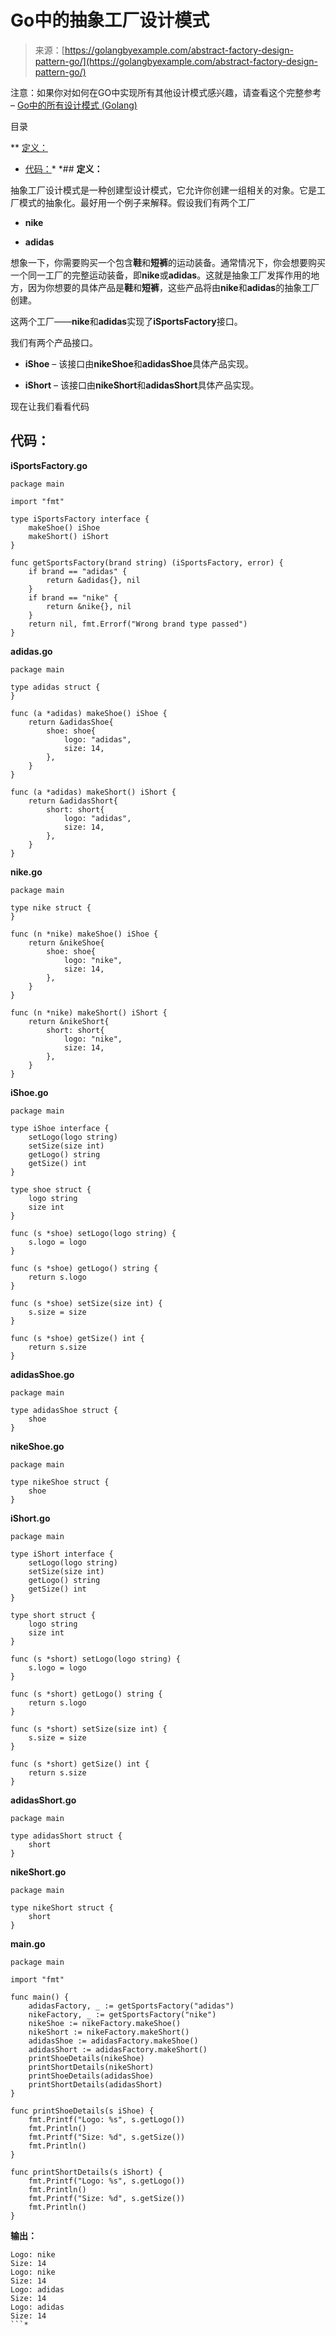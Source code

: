 <!--yml

分类：未分类

日期：2024-10-13 06:01:47

-->

# Go中的抽象工厂设计模式

> 来源：[https://golangbyexample.com/abstract-factory-design-pattern-go/](https://golangbyexample.com/abstract-factory-design-pattern-go/)

注意：如果你对如何在GO中实现所有其他设计模式感兴趣，请查看这个完整参考 – [Go中的所有设计模式 (Golang)](https://golangbyexample.com/all-design-patterns-golang/)

目录

**   [定义：](#Definition "Definition:")

+   [代码：](#Code "Code:")*  *## **定义：**

抽象工厂设计模式是一种创建型设计模式，它允许你创建一组相关的对象。它是工厂模式的抽象化。最好用一个例子来解释。假设我们有两个工厂

+   **nike**

+   **adidas**

想象一下，你需要购买一个包含**鞋**和**短裤**的运动装备。通常情况下，你会想要购买一个同一工厂的完整运动装备，即**nike**或**adidas**。这就是抽象工厂发挥作用的地方，因为你想要的具体产品是**鞋**和**短裤**，这些产品将由**nike**和**adidas**的抽象工厂创建。

这两个工厂——**nike**和**adidas**实现了**iSportsFactory**接口。

我们有两个产品接口。

+   **iShoe** – 该接口由**nikeShoe**和**adidasShoe**具体产品实现。

+   **iShort** – 该接口由**nikeShort**和**adidasShort**具体产品实现。

现在让我们看看代码

## **代码：**

**iSportsFactory.go**

```
package main

import "fmt"

type iSportsFactory interface {
    makeShoe() iShoe
    makeShort() iShort
}

func getSportsFactory(brand string) (iSportsFactory, error) {
    if brand == "adidas" {
        return &adidas{}, nil
    }
    if brand == "nike" {
        return &nike{}, nil
    }
    return nil, fmt.Errorf("Wrong brand type passed")
}
```

**adidas.go**

```
package main

type adidas struct {
}

func (a *adidas) makeShoe() iShoe {
    return &adidasShoe{
        shoe: shoe{
            logo: "adidas",
            size: 14,
        },
    }
}

func (a *adidas) makeShort() iShort {
    return &adidasShort{
        short: short{
            logo: "adidas",
            size: 14,
        },
    }
} 
```

**nike.go**

```
package main

type nike struct {
}

func (n *nike) makeShoe() iShoe {
    return &nikeShoe{
        shoe: shoe{
            logo: "nike",
            size: 14,
        },
    }
}

func (n *nike) makeShort() iShort {
    return &nikeShort{
        short: short{
            logo: "nike",
            size: 14,
        },
    }
}
```

**iShoe.go**

```
package main

type iShoe interface {
    setLogo(logo string)
    setSize(size int)
    getLogo() string
    getSize() int
}

type shoe struct {
    logo string
    size int
}

func (s *shoe) setLogo(logo string) {
    s.logo = logo
}

func (s *shoe) getLogo() string {
    return s.logo
}

func (s *shoe) setSize(size int) {
    s.size = size
}

func (s *shoe) getSize() int {
    return s.size
} 
```

**adidasShoe.go**

```
package main

type adidasShoe struct {
	shoe
} 
```

**nikeShoe.go**

```
package main

type nikeShoe struct {
    shoe
}
```

**iShort.go**

```
package main

type iShort interface {
    setLogo(logo string)
    setSize(size int)
    getLogo() string
    getSize() int
}

type short struct {
    logo string
    size int
}

func (s *short) setLogo(logo string) {
    s.logo = logo
}

func (s *short) getLogo() string {
    return s.logo
}

func (s *short) setSize(size int) {
    s.size = size
}

func (s *short) getSize() int {
    return s.size
}
```

**adidasShort.go**

```
package main

type adidasShort struct {
    short
}
```

**nikeShort.go**

```
package main

type nikeShort struct {
    short
}
```

**main.go**

```
package main

import "fmt"

func main() {
    adidasFactory, _ := getSportsFactory("adidas")
    nikeFactory, _ := getSportsFactory("nike")
    nikeShoe := nikeFactory.makeShoe()
    nikeShort := nikeFactory.makeShort()
    adidasShoe := adidasFactory.makeShoe()
    adidasShort := adidasFactory.makeShort()
    printShoeDetails(nikeShoe)
    printShortDetails(nikeShort)
    printShoeDetails(adidasShoe)
    printShortDetails(adidasShort)
}

func printShoeDetails(s iShoe) {
    fmt.Printf("Logo: %s", s.getLogo())
    fmt.Println()
    fmt.Printf("Size: %d", s.getSize())
    fmt.Println()
}

func printShortDetails(s iShort) {
    fmt.Printf("Logo: %s", s.getLogo())
    fmt.Println()
    fmt.Printf("Size: %d", s.getSize())
    fmt.Println()
}
```

**输出：**

```
Logo: nike
Size: 14
Logo: nike
Size: 14
Logo: adidas
Size: 14
Logo: adidas
Size: 14
```*
